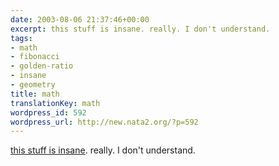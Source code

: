 ```yaml
---
date: 2003-08-06 21:37:46+00:00
excerpt: this stuff is insane. really. I don't understand.
tags:
- math
- fibonacci
- golden-ratio
- insane
- geometry
title: math
translationKey: math
wordpress_id: 592
wordpress_url: http://new.nata2.org/?p=592
---
```


<a href="http://www.mcs.surrey.ac.uk/Personal/R.Knott/Fibonacci/phi.html#golden">this stuff is insane</a>. really. I don't understand.